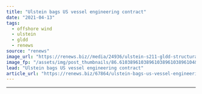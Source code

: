 ```yaml
---
title: "Ulstein bags US vessel engineering contract"
date: "2021-04-13"
tags: 
  - offshore wind
  - ulstein
  - gldd
  - renews
source: "renews"
image_url: "https://renews.biz//media/24936/ulstein-s211-gldd-structural-engineering-picture.png?mode=crop&width=770&heightratio=0.6103896103896103896103896104&slimmage=true"
image_fp: "/assets/img/post_thumbnails/86.6103896103896103896103896104&slimmage=true"
lead: "Ulstein bags US vessel engineering contract"
article_url: "https://renews.biz/67864/ulstein-bags-us-vessel-engineering-contract/"
---
```


---
